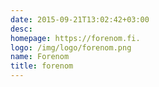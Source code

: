 ```yaml
---
date: 2015-09-21T13:02:42+03:00
desc: 
homepage: https://forenom.fi.
logo: /img/logo/forenom.png
name: Forenom
title: forenom
---
```


